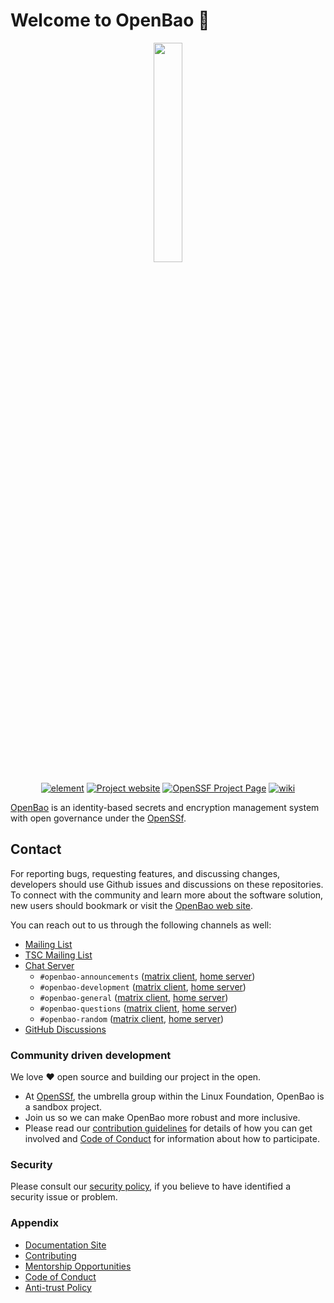 # Welcome to OpenBao 👋
<p align="center">
<img align="center" src="https://raw.githubusercontent.com/openbao/artwork/main/color/openbao-text-color.svg" height="30%" width="30%"/>
</p>

<p align="center">
<a href="https://chat.lfx.linuxfoundation.org/#/welcome" alt="element"><img src="https://img.shields.io/badge/element-@openbao--element-green.svg" alt="element"></img></a>
<a href="https://openbao.org" alt="Project website"><img src="https://img.shields.io/badge/website-openbao.org-blue.svg" alt="Project website"></img></a>
<a href="https://openssf.org/projects/openbao/" alt="OpenSSF Project Page"><img src="https://img.shields.io/badge/projectpage-openbao_@_OpenSSF-orange.svg" alt="OpenSSF Project Page"></img></a>
<a href="https://lf-edge.atlassian.net/wiki/spaces/OP/overview" alt="Wiki"><img src="https://img.shields.io/badge/wiki-@lf_edge--wiki-9cf.svg" alt="wiki"></img></a>

</p>

[OpenBao](https://openbao.org) is an identity-based secrets and encryption management system with open governance under the [OpenSSf](https://openssf.org/projects/openbao/).

## Contact

For reporting bugs, requesting features, and discussing changes, developers should use Github issues and discussions on these repositories. To connect with the community and learn more about the software solution, new users should bookmark or visit the [OpenBao web site](https://openbao.org/).

You can reach out to us through the following channels as well:

- [Mailing List](https://lists.openssf.org/g/openbao)
- [TSC Mailing List](https://lists.openssf.org/g/openbao-tsc)
- [Chat Server](https://chat.lfx.linuxfoundation.org/)
  - `#openbao-announcements` ([matrix client](https://matrix.to/#/#openbao-announcements:chat.lfx.linuxfoundation.org), [home server](https://chat.lfx.linuxfoundation.org/#/room/#openbao-announcements:chat.lfx.linuxfoundation.org))
  - `#openbao-development` ([matrix client](https://matrix.to/#/#openbao-development:chat.lfx.linuxfoundation.org), [home server](https://chat.lfx.linuxfoundation.org/#/room/#openbao-development:chat.lfx.linuxfoundation.org))
  - `#openbao-general` ([matrix client](https://matrix.to/#/#openbao-general:chat.lfx.linuxfoundation.org), [home server](https://chat.lfx.linuxfoundation.org/#/room/#openbao-general:chat.lfx.linuxfoundation.org))
  - `#openbao-questions` ([matrix client](https://matrix.to/#/#openbao-questions:chat.lfx.linuxfoundation.org), [home server](https://chat.lfx.linuxfoundation.org/#/room/#openbao-questions:chat.lfx.linuxfoundation.org))
  - `#openbao-random` ([matrix client](https://matrix.to/#/#openbao-random:chat.lfx.linuxfoundation.org), [home server](https://chat.lfx.linuxfoundation.org/#/room/#openbao-random:chat.lfx.linuxfoundation.org))
- [GitHub Discussions](https://github.com/orgs/openbao/discussions)

### Community driven development

We love ❤ open source and building our project in the open.

- At [OpenSSf](https://openssf.org/), the umbrella group within the Linux Foundation, OpenBao is a sandbox project.
- Join us so we can make OpenBao more robust and more inclusive.
- Please read our [contribution guidelines](https://github.com/openbao/openbao/blob/main/CONTRIBUTING.md) for details of how you can get involved and [Code of Conduct](https://lfprojects.org/policies/code-of-conduct/) for information about how to participate.

### Security

Please consult our [security policy](../SECURITY.md), if you believe to have identified a security issue or problem.

### Appendix

- [Documentation Site](https://openbao.org/)
- [Contributing](https://github.com/openbao/openbao/blob/main/CONTRIBUTING.md)
- [Mentorship Opportunities](https://mentorship.lfx.linuxfoundation.org)
- [Code of Conduct](https://lfprojects.org/policies/code-of-conduct/)
- [Anti-trust Policy](https://lfprojects.org/policies/antitrust-policy/)
